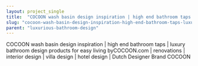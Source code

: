```yaml
---
layout: project_single
title:  "COCOON wash basin design inspiration | high end bathroom taps | luxury bathroom design products for easy living byCOCOON.com | renovations | interior design | villa design | hotel design | Dutch Designer Brand COCOON"
slug: "cocoon-wash-basin-design-inspiration-high-end-bathroom-taps-luxury-bathroom-design-products-for-easy"
parent: "luxurious-bathroom-design"
---
```

COCOON wash basin design inspiration | high end bathroom taps | luxury bathroom design products for easy living byCOCOON.com | renovations | interior design | villa design | hotel design | Dutch Designer Brand COCOON
